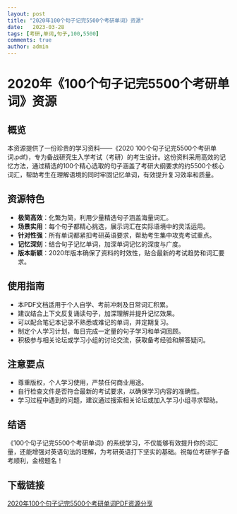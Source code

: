```yaml
---
layout: post
title: "2020年100个句子记完5500个考研单词》资源"
date:   2023-03-28
tags: [考研,单词,句子,100,5500]
comments: true
author: admin
---
```

# 2020年《100个句子记完5500个考研单词》资源

## 概览

本资源提供了一份珍贵的学习资料——《2020 100个句子记完5500个考研单词.pdf》，专为备战研究生入学考试（考研）的考生设计。这份资料采用高效的记忆方法，通过精选的100个精心选取的句子涵盖了考研大纲要求的约5500个核心词汇，帮助考生在理解语境的同时牢固记忆单词，有效提升复习效率和质量。

## 资源特色

- **极简高效**：化繁为简，利用少量精选句子涵盖海量词汇。
- **场景实用**：每个句子都精心挑选，展示词汇在实际语境中的灵活运用。
- **针对性强**：所有单词都紧扣考研英语要求，帮助考生集中攻克考试重点。
- **记忆深刻**：结合句子记忆单词，加深单词记忆的深度与广度。
- **版本新颖**：2020年版本确保了资料的时效性，贴合最新的考试趋势和词汇要求。

## 使用指南

- 本PDF文档适用于个人自学、考前冲刺及日常词汇积累。
- 建议结合上下文反复诵读句子，加深理解并提升记忆效果。
- 可以配合笔记本记录不熟悉或难记的单词，并定期复习。
- 制定个人学习计划，每日完成一定量的句子学习和单词回顾。
- 积极参与相关论坛或学习小组的讨论交流，获取备考经验和解答疑问。

## 注意要点

- 尊重版权，个人学习使用，严禁任何商业用途。
- 自行检查文件是否符合最新的考试要求，以确保学习内容的准确性。
- 学习过程中遇到的问题，建议通过搜索相关论坛或加入学习小组寻求帮助。

## 结语

《100个句子记完5500个考研单词》的系统学习，不仅能够有效提升你的词汇量，还能增强对英语句法的理解，为考研英语打下坚实的基础。祝每位考研学子备考顺利，金榜题名！

## 下载链接

[2020年100个句子记完5500个考研单词PDF资源分享](https://pan.quark.cn/s/9c4e8e787d07)